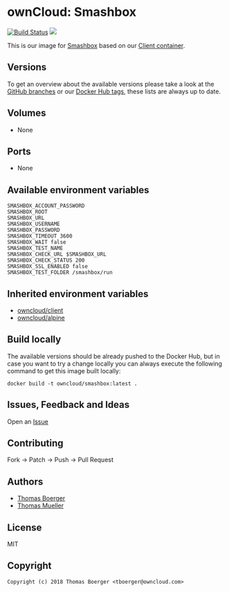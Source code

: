 # ownCloud: Smashbox

[![Build Status](https://drone.owncloud.com/api/badges/owncloud-docker/smashbox/status.svg)](https://drone.owncloud.com/owncloud-docker/smashbox)
[![](https://images.microbadger.com/badges/image/owncloud/smashbox.svg)](https://microbadger.com/images/owncloud/smashbox "Get your own image badge on microbadger.com")

This is our image for [Smashbox](https://github.com/owncloud/smashbox) based on our [Client container](https://registry.hub.docker.com/u/owncloud/client/).


## Versions

To get an overview about the available versions please take a look at the [GitHub branches](https://github.com/owncloud-docker/smashbox/branches/all) or our [Docker Hub tags](https://hub.docker.com/r/owncloud/smashbox/tags/), these lists are always up to date.


## Volumes

* None


## Ports

* None


## Available environment variables

```
SMASHBOX_ACCOUNT_PASSWORD
SMASHBOX_ROOT
SMASHBOX_URL
SMASHBOX_USERNAME
SMASHBOX_PASSWORD
SMASHBOX_TIMEOUT 3600
SMASHBOX_WAIT false
SMASHBOX_TEST_NAME
SMASHBOX_CHECK_URL $SMASHBOX_URL
SMASHBOX_CHECK_STATUS 200
SMASHBOX_SSL_ENABLED false
SMASHBOX_TEST_FOLDER /smashbox/run
```


## Inherited environment variables

* [owncloud/client](https://github.com/owncloud-docker/client#available-environment-variables)
* [owncloud/alpine](https://github.com/owncloud-docker/alpine#available-environment-variables)


## Build locally

The available versions should be already pushed to the Docker Hub, but in case you want to try a change locally you can always execute the following command to get this image built locally:

```
docker build -t owncloud/smashbox:latest .
```


## Issues, Feedback and Ideas

Open an [Issue](https://github.com/owncloud-docker/smashbox/issues)


## Contributing

Fork -> Patch -> Push -> Pull Request


## Authors

* [Thomas Boerger](https://github.com/tboerger)
* [Thomas Mueller](https://github.com/DeepDiver1975)


## License

MIT


## Copyright

```
Copyright (c) 2018 Thomas Boerger <tboerger@owncloud.com>
```
